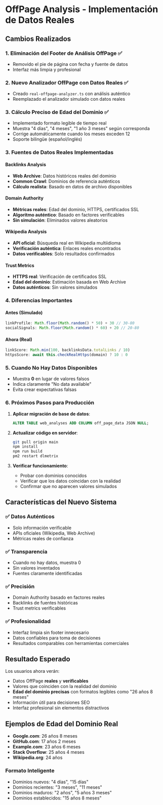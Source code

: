# OffPage Analysis - Implementación de Datos Reales

## Cambios Realizados

### 1. Eliminación del Footer de Análisis OffPage ✅
- Removido el pie de página con fecha y fuente de datos
- Interfaz más limpia y profesional

### 2. Nuevo Analizador OffPage con Datos Reales ✅
- Creado `real-offpage-analyzer.ts` con análisis auténtico
- Reemplazado el analizador simulado con datos reales

### 3. Cálculo Preciso de Edad del Dominio ✅
- Implementado formato legible de tiempo real
- Muestra "4 días", "4 meses", "1 año 3 meses" según corresponda
- Corrige automáticamente cuando los meses exceden 12
- Soporte bilingüe (español/inglés)

### 3. Fuentes de Datos Reales Implementadas

#### Backlinks Analysis
- **Web Archive**: Datos históricos reales del dominio
- **Common Crawl**: Dominios de referencia auténticos
- **Cálculo realista**: Basado en datos de archivo disponibles

#### Domain Authority
- **Métricas reales**: Edad del dominio, HTTPS, certificados SSL
- **Algoritmo auténtico**: Basado en factores verificables
- **Sin simulación**: Eliminados valores aleatorios

#### Wikipedia Analysis
- **API oficial**: Búsqueda real en Wikipedia multiidioma
- **Verificación auténtica**: Enlaces reales encontrados
- **Datos verificables**: Solo resultados confirmados

#### Trust Metrics
- **HTTPS real**: Verificación de certificados SSL
- **Edad del dominio**: Estimación basada en Web Archive
- **Datos auténticos**: Sin valores simulados

### 4. Diferencias Importantes

#### Antes (Simulado)
```javascript
linkProfile: Math.floor(Math.random() * 50) + 30 // 30-80
socialSignals: Math.floor(Math.random() * 60) + 20 // 20-80
```

#### Ahora (Real)
```javascript
linkScore: Math.min(100, backlinksData.totalLinks / 10)
httpsScore: await this.checkRealHttps(domain) ? 10 : 0
```

### 5. Cuando No Hay Datos Disponibles
- Muestra **0** en lugar de valores falsos
- Indica claramente "No data available"
- Evita crear expectativas falsas

### 6. Próximos Pasos para Producción

1. **Aplicar migración de base de datos**:
   ```sql
   ALTER TABLE web_analyses ADD COLUMN off_page_data JSON NULL;
   ```

2. **Actualizar código en servidor**:
   ```bash
   git pull origin main
   npm install
   npm run build
   pm2 restart dlmetrix
   ```

3. **Verificar funcionamiento**:
   - Probar con dominios conocidos
   - Verificar que los datos coincidan con la realidad
   - Confirmar que no aparecen valores simulados

## Características del Nuevo Sistema

### ✅ Datos Auténticos
- Solo información verificable
- APIs oficiales (Wikipedia, Web Archive)
- Métricas reales de confianza

### ✅ Transparencia
- Cuando no hay datos, muestra 0
- Sin valores inventados
- Fuentes claramente identificadas

### ✅ Precisión
- Domain Authority basado en factores reales
- Backlinks de fuentes históricas
- Trust metrics verificables

### ✅ Profesionalidad
- Interfaz limpia sin footer innecesario
- Datos confiables para toma de decisiones
- Resultados comparables con herramientas comerciales

## Resultado Esperado

Los usuarios ahora verán:
- Datos OffPage **reales** y **verificables**
- Valores que coinciden con la realidad del dominio
- **Edad del dominio precisas** con formatos legibles como "26 años 8 meses"
- Información útil para decisiones SEO
- Interfaz profesional sin elementos distractivos

## Ejemplos de Edad del Dominio Real

- **Google.com**: 26 años 8 meses
- **GitHub.com**: 17 años 2 meses  
- **Example.com**: 23 años 6 meses
- **Stack Overflow**: 25 años 4 meses
- **Wikipedia.org**: 24 años

### Formato Inteligente
- Dominios nuevos: "4 días", "15 días"
- Dominios recientes: "3 meses", "11 meses"
- Dominios maduros: "2 años", "5 años 3 meses"
- Dominios establecidos: "15 años 8 meses"